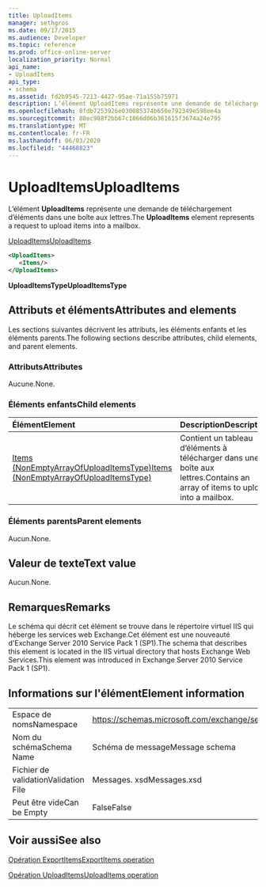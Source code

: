 ```yaml
---
title: UploadItems
manager: sethgros
ms.date: 09/17/2015
ms.audience: Developer
ms.topic: reference
ms.prod: office-online-server
localization_priority: Normal
api_name:
- UploadItems
api_type:
- schema
ms.assetid: fd2b9545-7213-4427-95ae-71a155b75971
description: L’élément UploadItems représente une demande de téléchargement d’éléments dans une boîte aux lettres.
ms.openlocfilehash: 8fdb7253926e030085374b650e792349e598ee4a
ms.sourcegitcommit: 88ec988f2bb67c1866d06b361615f3674a24e795
ms.translationtype: MT
ms.contentlocale: fr-FR
ms.lasthandoff: 06/03/2020
ms.locfileid: "44468823"
---
```

# <a name="uploaditems"></a><span data-ttu-id="241f1-103">UploadItems</span><span class="sxs-lookup"><span data-stu-id="241f1-103">UploadItems</span></span>

<span data-ttu-id="241f1-104">L’élément **UploadItems** représente une demande de téléchargement d’éléments dans une boîte aux lettres.</span><span class="sxs-lookup"><span data-stu-id="241f1-104">The **UploadItems** element represents a request to upload items into a mailbox.</span></span> 
  
[<span data-ttu-id="241f1-105">UploadItems</span><span class="sxs-lookup"><span data-stu-id="241f1-105">UploadItems</span></span>](uploaditems.md)
  
```XML
<UploadItems>
   <Items/>
</UploadItems>
```

 <span data-ttu-id="241f1-106">**UploadItemsType**</span><span class="sxs-lookup"><span data-stu-id="241f1-106">**UploadItemsType**</span></span>
## <a name="attributes-and-elements"></a><span data-ttu-id="241f1-107">Attributs et éléments</span><span class="sxs-lookup"><span data-stu-id="241f1-107">Attributes and elements</span></span>

<span data-ttu-id="241f1-108">Les sections suivantes décrivent les attributs, les éléments enfants et les éléments parents.</span><span class="sxs-lookup"><span data-stu-id="241f1-108">The following sections describe attributes, child elements, and parent elements.</span></span>
  
### <a name="attributes"></a><span data-ttu-id="241f1-109">Attributs</span><span class="sxs-lookup"><span data-stu-id="241f1-109">Attributes</span></span>

<span data-ttu-id="241f1-110">Aucune.</span><span class="sxs-lookup"><span data-stu-id="241f1-110">None.</span></span>
  
### <a name="child-elements"></a><span data-ttu-id="241f1-111">Éléments enfants</span><span class="sxs-lookup"><span data-stu-id="241f1-111">Child elements</span></span>

|<span data-ttu-id="241f1-112">**Élément**</span><span class="sxs-lookup"><span data-stu-id="241f1-112">**Element**</span></span>|<span data-ttu-id="241f1-113">**Description**</span><span class="sxs-lookup"><span data-stu-id="241f1-113">**Description**</span></span>|
|:-----|:-----|
|[<span data-ttu-id="241f1-114">Items (NonEmptyArrayOfUploadItemsType)</span><span class="sxs-lookup"><span data-stu-id="241f1-114">Items (NonEmptyArrayOfUploadItemsType)</span></span>](items-nonemptyarrayofuploaditemstype.md) <br/> |<span data-ttu-id="241f1-115">Contient un tableau d’éléments à télécharger dans une boîte aux lettres.</span><span class="sxs-lookup"><span data-stu-id="241f1-115">Contains an array of items to upload into a mailbox.</span></span>  <br/> |
   
### <a name="parent-elements"></a><span data-ttu-id="241f1-116">Éléments parents</span><span class="sxs-lookup"><span data-stu-id="241f1-116">Parent elements</span></span>

<span data-ttu-id="241f1-117">Aucun.</span><span class="sxs-lookup"><span data-stu-id="241f1-117">None.</span></span>
  
## <a name="text-value"></a><span data-ttu-id="241f1-118">Valeur de texte</span><span class="sxs-lookup"><span data-stu-id="241f1-118">Text value</span></span>

<span data-ttu-id="241f1-119">Aucun.</span><span class="sxs-lookup"><span data-stu-id="241f1-119">None.</span></span>
  
## <a name="remarks"></a><span data-ttu-id="241f1-120">Remarques</span><span class="sxs-lookup"><span data-stu-id="241f1-120">Remarks</span></span>

<span data-ttu-id="241f1-121">Le schéma qui décrit cet élément se trouve dans le répertoire virtuel IIS qui héberge les services web Exchange.Cet élément est une nouveauté d'Exchange Server 2010 Service Pack 1 (SP1).</span><span class="sxs-lookup"><span data-stu-id="241f1-121">The schema that describes this element is located in the IIS virtual directory that hosts Exchange Web Services.This element was introduced in Exchange Server 2010 Service Pack 1 (SP1).</span></span>
  
## <a name="element-information"></a><span data-ttu-id="241f1-122">Informations sur l'élément</span><span class="sxs-lookup"><span data-stu-id="241f1-122">Element information</span></span>

|||
|:-----|:-----|
|<span data-ttu-id="241f1-123">Espace de noms</span><span class="sxs-lookup"><span data-stu-id="241f1-123">Namespace</span></span>  <br/> |https://schemas.microsoft.com/exchange/services/2006/messages  <br/> |
|<span data-ttu-id="241f1-124">Nom du schéma</span><span class="sxs-lookup"><span data-stu-id="241f1-124">Schema Name</span></span>  <br/> |<span data-ttu-id="241f1-125">Schéma de message</span><span class="sxs-lookup"><span data-stu-id="241f1-125">Message schema</span></span>  <br/> |
|<span data-ttu-id="241f1-126">Fichier de validation</span><span class="sxs-lookup"><span data-stu-id="241f1-126">Validation File</span></span>  <br/> |<span data-ttu-id="241f1-127">Messages. xsd</span><span class="sxs-lookup"><span data-stu-id="241f1-127">Messages.xsd</span></span>  <br/> |
|<span data-ttu-id="241f1-128">Peut être vide</span><span class="sxs-lookup"><span data-stu-id="241f1-128">Can be Empty</span></span>  <br/> |<span data-ttu-id="241f1-129">False</span><span class="sxs-lookup"><span data-stu-id="241f1-129">False</span></span>  <br/> |
   
## <a name="see-also"></a><span data-ttu-id="241f1-130">Voir aussi</span><span class="sxs-lookup"><span data-stu-id="241f1-130">See also</span></span>



[<span data-ttu-id="241f1-131">Opération ExportItems</span><span class="sxs-lookup"><span data-stu-id="241f1-131">ExportItems operation</span></span>](exportitems-operation.md)
  
[<span data-ttu-id="241f1-132">Opération UploadItems</span><span class="sxs-lookup"><span data-stu-id="241f1-132">UploadItems operation</span></span>](uploaditems-operation.md)

